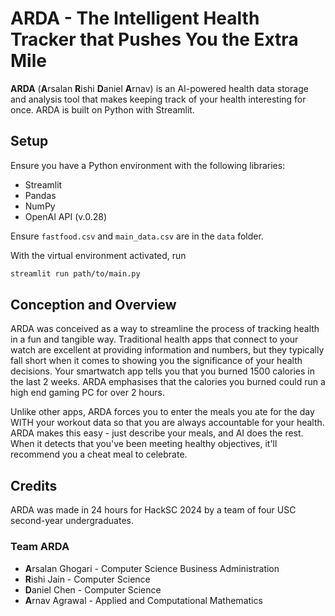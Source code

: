 # ARDA - The Intelligent Health Tracker that Pushes You the Extra Mile

**ARDA** (**A**rsalan **R**ishi **D**aniel **A**rnav) is an AI-powered health data storage and analysis tool that makes keeping track of your health interesting for once. ARDA is built on Python with Streamlit.

## Setup
Ensure you have a Python environment with the following libraries:

- Streamlit
- Pandas
- NumPy
- OpenAI API (v.0.28)

Ensure `fastfood.csv` and `main_data.csv` are in the `data` folder.

With the virtual environment activated, run
```sh
streamlit run path/to/main.py
```

## Conception and Overview
ARDA was conceived as a way to streamline the process of tracking health in a fun and tangible way. Traditional health apps that connect to your watch are excellent at providing information and numbers, but they typically fall short when it comes to showing you the significance of your health decisions. Your smartwatch app tells you that you burned 1500 calories in the last 2 weeks. ARDA emphasises that the calories you burned could run a high end gaming PC for over 2 hours.

Unlike other apps, ARDA forces you to enter the meals you ate for the day WITH your workout data so that you are always accountable for your health. ARDA makes this easy - just describe your meals, and AI does the rest. When it detects that you've been meeting healthy objectives, it'll recommend you a cheat meal to celebrate.

## Credits
ARDA was made in 24 hours for HackSC 2024 by a team of four USC second-year undergraduates.

### Team ARDA
- **A**rsalan Ghogari - Computer Science Business Administration
- **R**ishi Jain - Computer Science
- **D**aniel Chen - Computer Science
- **A**rnav Agrawal - Applied and Computational Mathematics
